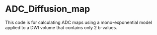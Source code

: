 # ADC_Diffusion_map
 This code is for calculating ADC maps using a mono-exponential model applied to a DWI volume that contains only 2 b-values.
